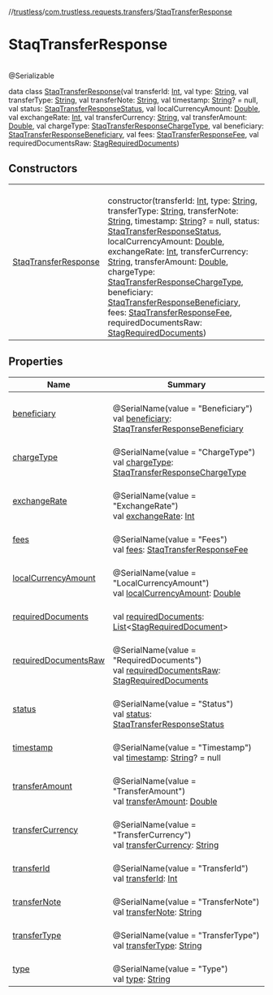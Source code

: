 //[trustless](../../../index.md)/[com.trustless.requests.transfers](../index.md)/[StaqTransferResponse](index.md)

# StaqTransferResponse

\
@Serializable

data class [StaqTransferResponse](index.md)(val transferId: [Int](https://kotlinlang.org/api/latest/jvm/stdlib/kotlin/-int/index.html), val type: [String](https://kotlinlang.org/api/latest/jvm/stdlib/kotlin/-string/index.html), val transferType: [String](https://kotlinlang.org/api/latest/jvm/stdlib/kotlin/-string/index.html), val transferNote: [String](https://kotlinlang.org/api/latest/jvm/stdlib/kotlin/-string/index.html), val timestamp: [String](https://kotlinlang.org/api/latest/jvm/stdlib/kotlin/-string/index.html)? = null, val status: [StaqTransferResponseStatus](../-staq-transfer-response-status/index.md), val localCurrencyAmount: [Double](https://kotlinlang.org/api/latest/jvm/stdlib/kotlin/-double/index.html), val exchangeRate: [Int](https://kotlinlang.org/api/latest/jvm/stdlib/kotlin/-int/index.html), val transferCurrency: [String](https://kotlinlang.org/api/latest/jvm/stdlib/kotlin/-string/index.html), val transferAmount: [Double](https://kotlinlang.org/api/latest/jvm/stdlib/kotlin/-double/index.html), val chargeType: [StaqTransferResponseChargeType](../-staq-transfer-response-charge-type/index.md), val beneficiary: [StaqTransferResponseBeneficiary](../-staq-transfer-response-beneficiary/index.md), val fees: [StaqTransferResponseFee](../-staq-transfer-response-fee/index.md), val requiredDocumentsRaw: [StagRequiredDocuments](../-stag-required-documents/index.md))

## Constructors

| | |
|---|---|
| [StaqTransferResponse](-staq-transfer-response.md) | <br>constructor(transferId: [Int](https://kotlinlang.org/api/latest/jvm/stdlib/kotlin/-int/index.html), type: [String](https://kotlinlang.org/api/latest/jvm/stdlib/kotlin/-string/index.html), transferType: [String](https://kotlinlang.org/api/latest/jvm/stdlib/kotlin/-string/index.html), transferNote: [String](https://kotlinlang.org/api/latest/jvm/stdlib/kotlin/-string/index.html), timestamp: [String](https://kotlinlang.org/api/latest/jvm/stdlib/kotlin/-string/index.html)? = null, status: [StaqTransferResponseStatus](../-staq-transfer-response-status/index.md), localCurrencyAmount: [Double](https://kotlinlang.org/api/latest/jvm/stdlib/kotlin/-double/index.html), exchangeRate: [Int](https://kotlinlang.org/api/latest/jvm/stdlib/kotlin/-int/index.html), transferCurrency: [String](https://kotlinlang.org/api/latest/jvm/stdlib/kotlin/-string/index.html), transferAmount: [Double](https://kotlinlang.org/api/latest/jvm/stdlib/kotlin/-double/index.html), chargeType: [StaqTransferResponseChargeType](../-staq-transfer-response-charge-type/index.md), beneficiary: [StaqTransferResponseBeneficiary](../-staq-transfer-response-beneficiary/index.md), fees: [StaqTransferResponseFee](../-staq-transfer-response-fee/index.md), requiredDocumentsRaw: [StagRequiredDocuments](../-stag-required-documents/index.md)) |

## Properties

| Name | Summary |
|---|---|
| [beneficiary](beneficiary.md) | <br>@SerialName(value = &quot;Beneficiary&quot;)<br>val [beneficiary](beneficiary.md): [StaqTransferResponseBeneficiary](../-staq-transfer-response-beneficiary/index.md) |
| [chargeType](charge-type.md) | <br>@SerialName(value = &quot;ChargeType&quot;)<br>val [chargeType](charge-type.md): [StaqTransferResponseChargeType](../-staq-transfer-response-charge-type/index.md) |
| [exchangeRate](exchange-rate.md) | <br>@SerialName(value = &quot;ExchangeRate&quot;)<br>val [exchangeRate](exchange-rate.md): [Int](https://kotlinlang.org/api/latest/jvm/stdlib/kotlin/-int/index.html) |
| [fees](fees.md) | <br>@SerialName(value = &quot;Fees&quot;)<br>val [fees](fees.md): [StaqTransferResponseFee](../-staq-transfer-response-fee/index.md) |
| [localCurrencyAmount](local-currency-amount.md) | <br>@SerialName(value = &quot;LocalCurrencyAmount&quot;)<br>val [localCurrencyAmount](local-currency-amount.md): [Double](https://kotlinlang.org/api/latest/jvm/stdlib/kotlin/-double/index.html) |
| [requiredDocuments](required-documents.md) | <br>val [requiredDocuments](required-documents.md): [List](https://kotlinlang.org/api/latest/jvm/stdlib/kotlin.collections/-list/index.html)&lt;[StagRequiredDocument](../-stag-required-document/index.md)&gt; |
| [requiredDocumentsRaw](required-documents-raw.md) | <br>@SerialName(value = &quot;RequiredDocuments&quot;)<br>val [requiredDocumentsRaw](required-documents-raw.md): [StagRequiredDocuments](../-stag-required-documents/index.md) |
| [status](status.md) | <br>@SerialName(value = &quot;Status&quot;)<br>val [status](status.md): [StaqTransferResponseStatus](../-staq-transfer-response-status/index.md) |
| [timestamp](timestamp.md) | <br>@SerialName(value = &quot;Timestamp&quot;)<br>val [timestamp](timestamp.md): [String](https://kotlinlang.org/api/latest/jvm/stdlib/kotlin/-string/index.html)? = null |
| [transferAmount](transfer-amount.md) | <br>@SerialName(value = &quot;TransferAmount&quot;)<br>val [transferAmount](transfer-amount.md): [Double](https://kotlinlang.org/api/latest/jvm/stdlib/kotlin/-double/index.html) |
| [transferCurrency](transfer-currency.md) | <br>@SerialName(value = &quot;TransferCurrency&quot;)<br>val [transferCurrency](transfer-currency.md): [String](https://kotlinlang.org/api/latest/jvm/stdlib/kotlin/-string/index.html) |
| [transferId](transfer-id.md) | <br>@SerialName(value = &quot;TransferId&quot;)<br>val [transferId](transfer-id.md): [Int](https://kotlinlang.org/api/latest/jvm/stdlib/kotlin/-int/index.html) |
| [transferNote](transfer-note.md) | <br>@SerialName(value = &quot;TransferNote&quot;)<br>val [transferNote](transfer-note.md): [String](https://kotlinlang.org/api/latest/jvm/stdlib/kotlin/-string/index.html) |
| [transferType](transfer-type.md) | <br>@SerialName(value = &quot;TransferType&quot;)<br>val [transferType](transfer-type.md): [String](https://kotlinlang.org/api/latest/jvm/stdlib/kotlin/-string/index.html) |
| [type](type.md) | <br>@SerialName(value = &quot;Type&quot;)<br>val [type](type.md): [String](https://kotlinlang.org/api/latest/jvm/stdlib/kotlin/-string/index.html) |
